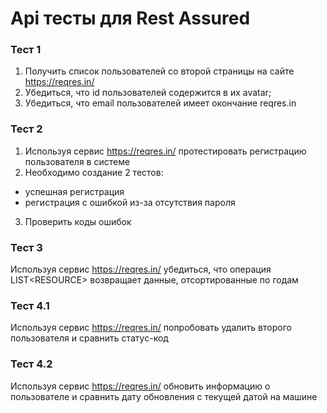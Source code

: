 # Api тесты для Rest Assured
### Тест 1
1. Получить список пользователей со второй страницы на сайте https://reqres.in/
2. Убедиться, что id пользователей содержится в их avatar;
3. Убедиться, что email пользователей имеет окончание reqres.in

### Тест 2
1. Используя сервис https://reqres.in/ протестировать регистрацию пользователя в системе
2. Необходимо создание 2 тестов:
- успешная регистрация
- регистрация с ошибкой из-за отсутствия пароля
3. Проверить коды ошибок

### Тест 3
Используя сервис https://reqres.in/ убедиться, что операция LIST<RESOURCE<R>> возвращает данные, отсортированные по годам

### Тест 4.1
Используя сервис https://reqres.in/ попробовать удалить второго пользователя и сравнить статус-код

### Тест 4.2
Используя сервис https://reqres.in/ обновить информацию о пользователе и сравнить дату обновления с текущей датой на машине